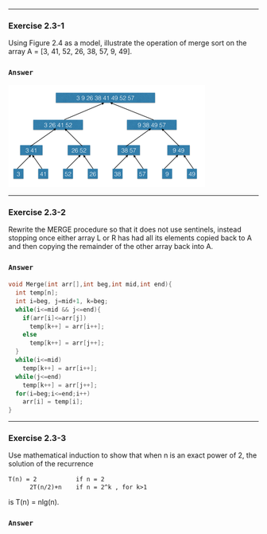 ***
### Exercise 2.3-1
Using Figure 2.4 as a model, illustrate the operation of merge sort on the array A = [3, 41, 52, 26, 38, 57, 9, 49].
### `Answer`
![pic](./pics/2.png)

***
### Exercise 2.3-2
Rewrite the MERGE procedure so that it does not use sentinels, instead stopping once either array L or R has had all its elements copied 
back to A and then copying the remainder of the other array back into A.
### `Answer`
```C++
void Merge(int arr[],int beg,int mid,int end){
  int temp[n];
  int i=beg, j=mid+1, k=beg;
  while(i<=mid && j<=end){
    if(arr[i]<=arr[j])
      temp[k++] = arr[i++];
    else
      temp[k++] = arr[j++];
  }
  while(i<=mid)
    temp[k++] = arr[i++];
  while(j<=end)
    temp[k++] = arr[j++];
  for(i=beg;i<=end;i++)
    arr[i] = temp[i];
}
```

***
### Exercise 2.3-3
Use mathematical induction to show that when n is an exact power of 2, the solution of the recurrence  
```
T(n) = 2           if n = 2  
      2T(n/2)+n    if n = 2^k , for k>1  
```
is T(n) = nlg(n).
### `Answer`
